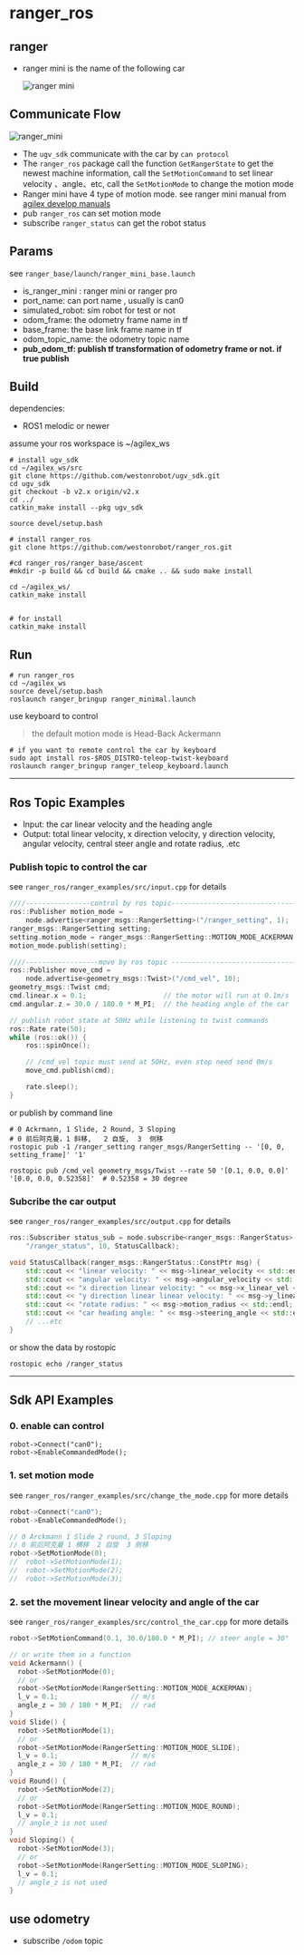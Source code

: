# ranger_ros

## ranger

* ranger mini  is the name of the following car

  ![ranger mini](./images/ranger_mini.png)

## Communicate Flow

![ranger_mini](./images/ranger_mini_car.png)

* The `ugv_sdk` communicate with the car by `can protocol`
* The `ranger_ros` package call the function `GetRangerState` to get the newest machine information, call the `SetMotionCommand` to set linear velocity 、angle、etc, call the `SetMotionMode` to change the motion mode
* Ranger mini have 4 type of motion mode. see ranger mini manual from    [agilex develop manuals](https://github.com/westonrobot/ugv_sdk/tree/master/docs) 
* pub `ranger_ros` can set motion mode
* subscribe `ranger_status` can get the robot status

## Params

see `ranger_base/launch/ranger_mini_base.launch`

* is_ranger_mini :   ranger mini or ranger pro
* port_name:   can port name , usually is can0
* simulated_robot:   sim robot for test or not
* odom_frame:   the odometry frame name in tf
* base_frame:   the base link frame name in tf
* odom_topic_name:   the odometry topic name
* **pub_odom_tf:  publish tf transformation of odometry frame or not.  if true publish** 

## Build

dependencies:

* ROS1 melodic or newer

assume your ros workspace is ~/agilex_ws

```shell
# install ugv_sdk
cd ~/agilex_ws/src
git clone https://github.com/westonrobot/ugv_sdk.git
cd ugv_sdk
git checkout -b v2.x origin/v2.x
cd ../
catkin_make install --pkg ugv_sdk

source devel/setup.bash

# install ranger_ros
git clone https://github.com/westonrobot/ranger_ros.git

#cd ranger_ros/ranger_base/ascent
#mkdir -p build && cd build && cmake .. && sudo make install

cd ~/agilex_ws/
catkin_make install


# for install
catkin_make install
```

## Run

```shell
# run ranger_ros
cd ~/agilex_ws
source devel/setup.bash
roslaunch ranger_bringup ranger_minimal.launch

```

use keyboard to control
> the default motion mode is Head-Back  Ackermann
```shell
# if you want to remote control the car by keyboard
sudo apt install ros-$ROS_DISTRO-teleop-twist-keyboard
roslaunch ranger_bringup ranger_teleop_keyboard.launch
```







----

## Ros Topic Examples

* Input:   the car linear velocity and the heading angle
* Output:  total linear velocity, x direction velocity, y direction velocity, angular velocity, central steer angle and rotate radius, .etc

### Publish topic to control the car

see `ranger_ros/ranger_examples/src/input.cpp` for details

```c++
////----------------control by ros topic---------------------------------
ros::Publisher motion_mode =
    node.advertise<ranger_msgs::RangerSetting>("/ranger_setting", 1);
ranger_msgs::RangerSetting setting;
setting.motion_mode = ranger_msgs::RangerSetting::MOTION_MODE_ACKERMAN;
motion_mode.publish(setting);

////------------------move by ros topic --------------------------------
ros::Publisher move_cmd =
    node.advertise<geometry_msgs::Twist>("/cmd_vel", 10);
geometry_msgs::Twist cmd;
cmd.linear.x = 0.1;                   // the motor will run at 0.1m/s
cmd.angular.z = 30.0 / 180.0 * M_PI;  // the heading angle of the car

// publish robot state at 50Hz while listening to twist commands
ros::Rate rate(50);
while (ros::ok()) {
    ros::spinOnce();

    // /cmd_vel topic must send at 50Hz, even stop need send 0m/s
    move_cmd.publish(cmd);

    rate.sleep();
}
```

or publish by command line

```shell
# 0 Ackrmann, 1 Slide, 2 Round, 3 Sloping
# 0 前后阿克曼，1 斜移,   2 自旋,  3  侧移
rostopic pub -1 /ranger_setting ranger_msgs/RangerSetting -- '[0, 0, setting_frame]' '1'

rostopic pub /cmd_vel geometry_msgs/Twist --rate 50 '[0.1, 0.0, 0.0]' '[0.0, 0.0, 0.52358]'  # 0.52358 = 30 degree
```



### Subcribe the car output

see `ranger_ros/ranger_examples/src/output.cpp` for details

```c++
ros::Subscriber status_sub = node.subscribe<ranger_msgs::RangerStatus>(
    "/ranger_status", 10, StatusCallback);
```

```c++
void StatusCallback(ranger_msgs::RangerStatus::ConstPtr msg) {
    std::cout << "linear velocity: " << msg->linear_velocity << std::endl;
    std::cout << "angular velocity: " << msg->angular_velocity << std::endl;
    std::cout << "x direction linear velocity: " << msg->x_linear_vel << std::endl;
    std::cout << "y direction linear linear velocity: " << msg->y_linear_vel << std::endl;
    std::cout << "rotate radius: " << msg->motion_radius << std::endl;
    std::cout << "car heading angle: " << msg->steering_angle << std::endl;
    // ...etc
}
```



or show the data by rostopic 

```shell
rostopic echo /ranger_status
```







----

## Sdk API Examples

### 0. enable can control

```shell
robot->Connect("can0");
robot->EnableCommandedMode();
```



### 1. set motion mode

see `ranger_ros/ranger_examples/src/change_the_mode.cpp` for more details

```c++
robot->Connect("can0");
robot->EnableCommandedMode();

// 0 Arckmann 1 Slide 2 round, 3 Sloping
// 0 前后阿克曼 1 横移  2 自旋  3 侧移 
robot->SetMotionMode(0);
//  robot->SetMotionMode(1);
//  robot->SetMotionMode(2);
//  robot->SetMotionMode(3);
```



### 2. set the movement linear velocity and angle of the car

see `ranger_ros/ranger_examples/src/control_the_car.cpp` for more details

```c++
robot->SetMotionCommand(0.1, 30.0/180.0 * M_PI); // steer angle = 30°

// or write them in a function
void Ackermann() {
  robot->SetMotionMode(0);
  // or
  robot->SetMotionMode(RangerSetting::MOTION_MODE_ACKERMAN);
  l_v = 0.1;                  // m/s
  angle_z = 30 / 180 * M_PI;  // rad
}
void Slide() {
  robot->SetMotionMode(1);
  // or
  robot->SetMotionMode(RangerSetting::MOTION_MODE_SLIDE);
  l_v = 0.1;                  // m/s
  angle_z = 30 / 180 * M_PI;  // rad
}
void Round() {
  robot->SetMotionMode(2);
  // or
  robot->SetMotionMode(RangerSetting::MOTION_MODE_ROUND);
  l_v = 0.1;
  // angle_z is not used
}
void Sloping() {
  robot->SetMotionMode(3);
  // or
  robot->SetMotionMode(RangerSetting::MOTION_MODE_SLOPING);
  l_v = 0.1;
  // angle_z is not used
}
```

## use odometry

* subscribe `/odom` topic

